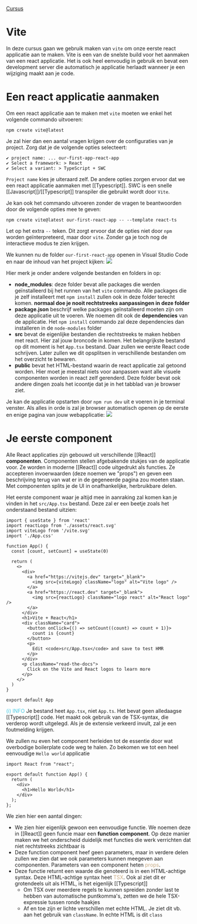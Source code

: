 [Cursus](https://similonap.github.io/webframeworks-cursus/wf-course/react/create-react-app)

# Vite
In deze cursus gaan we gebruik maken van `vite` om onze eerste react applicatie aan te maken. Vite is een van de snelste build voor het aanmaken van een react applicatie. Het is ook heel eenvoudig in gebruik en bevat een development server die automatisch je applicatie herlaadt wanneer je een wijziging maakt aan je code.

# Een react applicatie aanmaken
Om een react applicatie aan te maken met `vite` moeten we enkel het volgende commando uitvoeren:
```
npm create vite@latest
```

Je zal hier dan een aantal vragen krijgen over de configuraties van je project. Zorg dat je de volgende opties selecteert:
```
✔ project name: ... our-first-app-react-app
✔ Select a framework: > React
✔ Select a variant: > TypeScript + SWC
```
`Project name` kies je uiteraard zelf. De andere opties zorgen ervoor dat we een react applicatie aanmaken met [[Typescript]]. SWC is een snelle [[Javascript]]/[[Typescript]] transpiler die gebruikt wordt door `Vite`.

Je kan ook het commando uitvoeren zonder de vragen te beantwoorden door de volgende opties mee te geven:
```
npm create vite@latest our-first-react-app -- --template react-ts
```

Let op het extra `--` teken. Dit zorgt ervoor dat de opties niet door `npm` worden geïnterpreteerd, maar door `vite`. Zonder ga je toch nog de interactieve modus te zien krijgen.

We kunnen nu de folder `our-first-react-app` openen in Visual Studio Code en naar de inhoud van het project kijken:
![](https://similonap.github.io/webframeworks-cursus/assets/images/react-project-folder-contents-dfef79d1ba7cab11783d7e7181f83b06.png)

Hier merk je onder andere volgende bestanden en folders in op:
- **node_modules**: deze folder bevat alle packages die werden geïnstalleerd bij het runnen van het `vite` commando. Alle packages die je zelf installeert met `npm install` zullen ook in deze folder terecht komen. **normaal doe je nooit rechtstreeks aanpassingen in deze folder**
- **package.json** beschrijf welke packages geïnstalleerd moeten zijn om deze applicatie uit te voeren. We noemen dit ook de **dependencies** van de applicatie. Het `npm install` commando zal deze dependencies dan installeren in de `node-modules` folder
- **src** bevat de eigenlijke bestanden die rechtstreeks te maken hebben met react. Hier zal jouw broncode in komen. Het belangrijkste bestand op dit moment is het `App.tsx` bestand. Daar zullen we eerste React code schrijven. Later zullen we dit opsplitsen in verschillende bestanden om het overzicht te bewaren.
- **public** bevat het HTML-bestand waarin de react applicatie zal getoond worden. Hier moet je meestal niets voor aanpassen want alle visuele componenten worden in react zelf gerenderd. Deze folder bevat ook andere dingen zoals het icoontje dat je in het tabblad van je browser ziet.

Je kan de applicatie opstarten door `npm run dev` uit e voeren in je terminal venster. Als alles in orde is zal je browser automatisch openen op de eerste en enige pagina van jouw webapplicatie:
![](https://similonap.github.io/webframeworks-cursus/assets/images/screenshot-react-vite-8a2ffe98e8cbf454becb566c87279eda.png)

# Je eerste component
Alle React applicaties zijn gebouwd uit verschillende [[React]] **componenten**. Componenten stellen afgebakende stukjes van de applicatie voor. Ze worden in moderne [[React]] code uitgedrukt als functies. Ze accepteren invoerwaarden (deze noemen we "props") en geven een beschrijving terug van wat er in de gegeneerde pagina zou moeten staan. Met componenten splits je de UI in onafhankelijke, herbruikbare delen.

Het eerste component waar je altijd mee in aanraking zal komen kan je vinden in het `src/App.tsx` bestand. Deze zal er een beetje zoals het onderstaand bestand uitzien:
```tsx
import { useState } from 'react'
import reactLogo from './assets/react.svg'
import viteLogo from '/vite.svg'
import './App.css'

function App() {
  const [count, setCount] = useState(0)

  return (
    <>
      <div>
        <a href="https://vitejs.dev" target="_blank">
          <img src={viteLogo} className="logo" alt="Vite logo" />
        </a>
        <a href="https://react.dev" target="_blank">
          <img src={reactLogo} className="logo react" alt="React logo" />
        </a>
      </div>
      <h1>Vite + React</h1>
      <div className="card">
        <button onClick={() => setCount((count) => count + 1)}>
          count is {count}
        </button>
        <p>
          Edit <code>src/App.tsx</code> and save to test HMR
        </p>
      </div>
      <p className="read-the-docs">
        Click on the Vite and React logos to learn more
      </p>
    </>
  )
}

export default App
```
<span style="color:#48cae4;">(i) INFO</span>
Je bestand heet `App.tsx`, niet `App.ts`. Het bevat geen alledaagse [[Typescript]] code. Het maakt ook gebruik van de TSX-syntax, die verderop wordt uitgelegd. Als je de extensie verkeerd invult, zal je een foutmelding krijgen.

We zullen nu even het component herleiden tot de essentie door wat overbodige boilerplate code weg te halen. Zo bekomen we tot een heel eenvoudige `Hello world` applicatie
```tsx
import React from "react";

export default function App() {
  return (
    <div>
      <h1>Hello World</h1>
    </div>
  );
};
```

We zien hier een aantal dingen: 
- We zien hier eigenlijk gewoon een eenvoudige functie. We noemen deze in [[React]] geen funcie maar een **function component**. Op deze manier maken we het onderscheid duidelijk met functies die werk verrichten dat niet rechtstreeks zichtbaar is
- Deze function component heef geen parameters, maar in verdere delen zullen we zien dat we ook parameters kunnen meegeven aan componenten. Parameters van een component heten <span style="color:#c8ab83;">props</span>.
- Deze functie returnt een waarde die genoteerd is in een HTML-achtige syntax. Deze HTML-achtige syntax heet <span style="color:#c8ab83;">TSX</span>. Ook al ziet dit er grotendeels uit als HTML, is het eigenlijk [[Typescript]]
	- Om TSX over meerdere regels te kunnen spreiden zonder last te hebben van automatische puntkomma's, zetten we de hele TSX-expressie tussen ronde haakjes
	- Af en toe zijn er lichte verschillen met echte HTML. Je ziet dit vb. aan het gebruik van `className`. In echte HTML is dit `class`